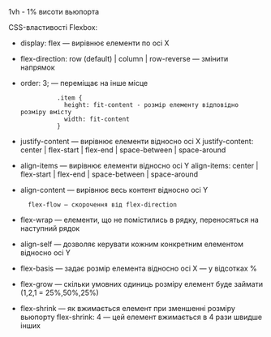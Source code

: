 <!-- HTML -->

<!-- CSS -->

1vh - 1% висоти вьюпорта

<!-- Flexbox -->

CSS-властивості Flexbox:

<!-- -- Flex Container -- -->

- display: flex — вирівнює елементи по осі Х
- flex-direction: row (default) | column | row-reverse — змінити напрямок
- order: 3; — переміщає на інше місце

                .item {
                  height: fit-content - розмір елементу відповідно розміру вмісту
                  width: fit-content
                }

- justify-content — вирівнює елементи відносно осі X justify-content: center |
  flex-start | flex-end | space-between | space-around

- align-items — вирівнює елементи відносно осі Y align-items: center |
  flex-start | flex-end | space-between | space-around

- align-content — вирівнює весь контент відносно осі Y

        flex-flow — скорочення від flex-direction

- flex-wrap — елементи, що не помістились в рядку, переносяться на наступний
  рядок

<!-- -- Flex Items -- -->

- align-self — дозволяє керувати кожним конкретним елементом відносно осі Y

- flex-basis — задає розмір елемента відносно осі Х — у відсотках %
- flex-grow — скільки умовних одиниць розміру елемент буде займати (1,2,1 =
  25%,50%,25%)

- flex-shrink — як вжимається елемент при зменшенні розміру вьюпорту
  flex-shrink: 4 — цей елемент вжимається в 4 рази швидше інших
